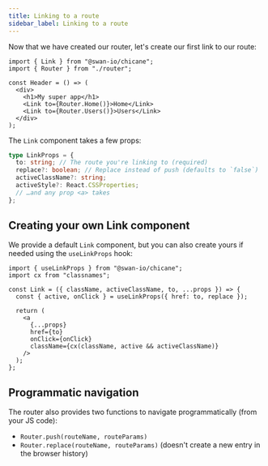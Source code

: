 ```yaml
---
title: Linking to a route
sidebar_label: Linking to a route
---
```


Now that we have created our router, let's create our first link to our route:

```tsx {7-8} title="src/Header.tsx"
import { Link } from "@swan-io/chicane";
import { Router } from "./router";

const Header = () => (
  <div>
    <h1>My super app</h1>
    <Link to={Router.Home()}>Home</Link>
    <Link to={Router.Users()}>Users</Link>
  </div>
);
```

The `Link` component takes a few props:

```ts
type LinkProps = {
  to: string; // The route you're linking to (required)
  replace?: boolean; // Replace instead of push (defaults to `false`)
  activeClassName?: string;
  activeStyle?: React.CSSProperties;
  // …and any prop <a> takes
};
```

## Creating your own Link component

We provide a default `Link` component, but you can also create yours if needed using the `useLinkProps` hook:

```tsx {5} title="src/Link.tsx"
import { useLinkProps } from "@swan-io/chicane";
import cx from "classnames";

const Link = ({ className, activeClassName, to, ...props }) => {
  const { active, onClick } = useLinkProps({ href: to, replace });

  return (
    <a
      {...props}
      href={to}
      onClick={onClick}
      className={cx(className, active && activeClassName)}
    />
  );
};
```

## Programmatic navigation

The router also provides two functions to navigate programmatically (from your JS code):

- `Router.push(routeName, routeParams)`
- `Router.replace(routeName, routeParams)` (doesn't create a new entry in the browser history)
